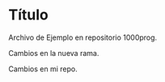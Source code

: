 # Título

Archivo de Ejemplo en repositorio 1000prog.

Cambios en la nueva rama.

Cambios en mi repo.
